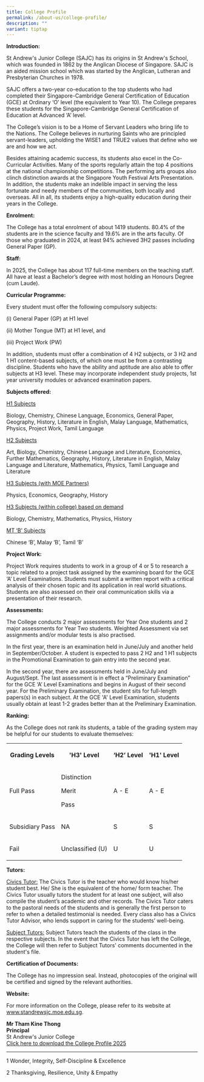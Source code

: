 ```yaml
---
title: College Profile
permalink: /about-us/college-profile/
description: ""
variant: tiptap
---
```

<p><strong>Introduction:</strong>
</p>
<p>St Andrew's Junior College (SAJC) has its origins in St Andrew's School,
which was founded in 1862 by the Anglican Diocese of Singapore. SAJC is
an aided mission school which was started by the Anglican, Lutheran and
Presbyterian Churches in 1978.</p>
<p>SAJC offers a two-year co-education to the top students who had completed
their Singapore-Cambridge General Certification of Education (GCE) at Ordinary
‘O’ level (the equivalent to Year 10). The College prepares these students
for the Singapore-Cambridge General Certification of Education at Advanced
‘A’ level.</p>
<p>The College’s vision is to be a Home of Servant Leaders who bring life
to the Nations. The College believes in nurturing Saints who are principled
servant-leaders, upholding the WISE1 and TRUE2 values that define who we
are and how we act.</p>
<p>Besides attaining academic success, its students also excel in the Co-Curricular
Activities. Many of the sports regularly attain the top 4 positions at
the national championship competitions. The performing arts groups also
clinch distinction awards at the Singapore Youth Festival Arts Presentation.
In addition, the students make an indelible impact in serving the less
fortunate and needy members of the communities, both locally and overseas.
All in all, its students enjoy a high-quality education during their years
in the College.</p>
<p></p>
<p><strong>Enrolment:</strong>
</p>
<p>The College has a total enrolment of about 1419 students. 80.4% of the
students are in the science faculty and 19.6% are in the arts faculty.
Of those who graduated in 2024, at least 94% achieved 3H2 passes including
General Paper (GP).</p>
<p></p>
<p><strong>Staff:</strong>
</p>
<p>In 2025, the College has about 117 full-time members on the teaching staff.
All have at least a Bachelor’s degree with most holding an Honours Degree
(cum Laude).</p>
<p></p>
<p><strong>Curricular Programme:</strong>
</p>
<p>Every student must offer the following compulsory subjects:</p>
<p>(i) General Paper (GP) at H1 level</p>
<p>(ii) Mother Tongue (MT) at H1 level, and</p>
<p>(iii) Project Work (PW)</p>
<p></p>
<p>In addition, students must offer a combination of 4 H2 subjects, or 3
H2 and 1 H1 content-based subjects, of which one must be from a contrasting
discipline. Students who have the ability and aptitude are also able to
offer subjects at H3 level. These may incorporate independent study projects,
1st year university modules or advanced examination papers.</p>
<p></p>
<p><strong>Subjects offered:</strong>
</p>
<p><u>H1 Subjects</u>
</p>
<p>Biology, Chemistry, Chinese Language, Economics, General Paper, Geography,
History, Literature in English, Malay Language, Mathematics, Physics, Project
Work, Tamil Language</p>
<p></p>
<p><u>H2 Subjects</u>
</p>
<p>Art, Biology, Chemistry, Chinese Language and Literature, Economics, Further
Mathematics, Geography, History, Literature in English, Malay Language
and Literature, Mathematics, Physics, Tamil Language and Literature</p>
<p></p>
<p><u>H3 Subjects (with MOE Partners)</u>
</p>
<p>Physics, Economics, Geography, History</p>
<p></p>
<p><u>H3 Subjects (within college) based on demand</u>
</p>
<p>Biology, Chemistry, Mathematics, Physics, History</p>
<p></p>
<p><u>MT ‘B’ Subjects</u>
</p>
<p>Chinese ‘B’, Malay ‘B’, Tamil ‘B’</p>
<p></p>
<p><strong>Project Work:</strong>
</p>
<p>Project Work requires students to work in a group of 4 or 5 to research
a topic related to a project task assigned by the examining board for the
GCE ‘A’ Level Examinations. Students must submit a written report with
a critical analysis of their chosen topic and its application in real world
situations. Students are also assessed on their oral communication skills
via a presentation of their research.</p>
<p></p>
<p><strong>Assessments:</strong>
</p>
<p>The College conducts 2 major assessments for Year One students and 2 major
assessments for Year Two students. Weighted Assessment via set assignments
and/or modular tests is also practised.</p>
<p></p>
<p>In the first year, there is an examination held in June/July and another
held in September/October. A student is expected to pass 2 H2 and 1 H1
subjects in the Promotional Examination to gain entry into the second year.</p>
<p></p>
<p>In the second year, there are assessments held in June/July and August/Sept.
The last assessment is in effect a “Preliminary Examination” for the GCE
‘A’ Level Examinations and begins in August of their second year. For the
Preliminary Examination, the student sits for full-length papers(s) in
each subject. At the GCE 'A' Level Examination, students usually obtain
at least 1-2 grades better than at the Preliminary Examination.</p>
<p></p>
<p><strong>Ranking:</strong>
</p>
<p>As the College does not rank its students, a table of the grading system
may be helpful for our students to evaluate themselves:</p>
<p></p>
<table style="minWidth: 100px">
<colgroup>
<col>
<col>
<col>
<col>
</colgroup>
<tbody>
<tr>
<th rowspan="1" colspan="1">
<p>Grading Levels</p>
</th>
<th rowspan="1" colspan="1">
<p>'H3' Level</p>
</th>
<th rowspan="1" colspan="1">
<p>‘H2’ Level</p>
</th>
<th rowspan="1" colspan="1">
<p>'H1' Level</p>
</th>
</tr>
<tr>
<td rowspan="1" colspan="1">
<p>Full Pass</p>
</td>
<td rowspan="1" colspan="1">
<p>Distinction</p>
<p>Merit</p>
<p>Pass</p>
</td>
<td rowspan="1" colspan="1">
<p>A - E</p>
</td>
<td rowspan="1" colspan="1">
<p>A - E</p>
</td>
</tr>
<tr>
<td rowspan="1" colspan="1">
<p>Subsidiary Pass</p>
</td>
<td rowspan="1" colspan="1">
<p>NA</p>
</td>
<td rowspan="1" colspan="1">
<p>S</p>
</td>
<td rowspan="1" colspan="1">
<p>S</p>
</td>
</tr>
<tr>
<td rowspan="1" colspan="1">
<p>Fail</p>
</td>
<td rowspan="1" colspan="1">
<p>Unclassified (U)</p>
</td>
<td rowspan="1" colspan="1">
<p>U</p>
</td>
<td rowspan="1" colspan="1">
<p>U</p>
</td>
</tr>
</tbody>
</table>
<p></p>
<p><strong>Tutors:</strong>
</p>
<p><u>Civics Tutor:</u> The Civics Tutor is the teacher who would know his/her
student best. He/ She is the equivalent of the home/ form teacher. The
Civics Tutor usually tutors the student for at least one subject, will
also compile the student’s academic and other records. The Civics Tutor
caters to the pastoral needs of the students and is generally the first
person to refer to when a detailed testimonial is needed. Every class also
has a Civics Tutor Advisor, who lends support in caring for the students’
well-being.</p>
<p></p>
<p><u>Subject Tutors:</u> Subject Tutors teach the students of the class in
the respective subjects. In the event that the Civics Tutor has left the
College, the College will then refer to Subject Tutors' comments documented
in the student's file.</p>
<p></p>
<p><strong>Certification of Documents:</strong>
</p>
<p>The College has no impression seal. Instead, photocopies of the original
will be certified and signed by the relevant authorities.</p>
<p></p>
<p><strong>Website:</strong>
</p>
<p>For more information on the College, please refer to its website at
<a href="http://www.standrewsjc.moe.edu.sg" rel="noopener noreferrer nofollow" target="_blank">www.standrewsjc.moe.edu.sg</a>.</p>
<p></p>
<p><strong>Mr Tham Kine Thong<br>Principal<br></strong>St Andrew's Junior
College
<br><a href="/files/2025/College_Profile_2025_July.pdf" rel="noopener noreferrer nofollow" target="_blank">Click here to download the College Profile 2025</a>
</p>
<hr>
<p>1 Wonder, Integrity, Self-Discipline &amp; Excellence</p>
<p>2 Thanksgiving, Resilience, Unity &amp; Empathy</p>
<p></p>